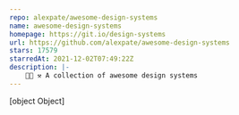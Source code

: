 ```yaml
---
repo: alexpate/awesome-design-systems
name: awesome-design-systems
homepage: https://git.io/design-systems
url: https://github.com/alexpate/awesome-design-systems
stars: 17579
starredAt: 2021-12-02T07:49:22Z
description: |-
    💅🏻 ⚒ A collection of awesome design systems
---
```


[object Object]

